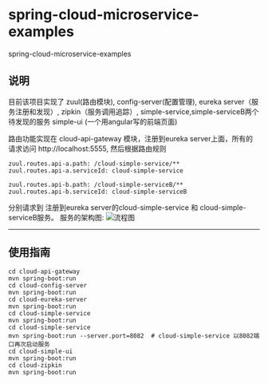 # spring-cloud-microservice-examples
spring-cloud-microservice-examples

## 说明
  目前该项目实现了 zuul(路由模块), config-server(配置管理), eureka server（服务注册和发现）, zipkin（服务调用追踪）, simple-service,simple-serviceB两个待发现的服务
  simple-ui (一个用angular写的前端页面)
  
  路由功能实现在 cloud-api-gateway 模块，注册到eureka server上面，所有的请求访问 http://localhost:5555, 然后根据路由规则
  ```
zuul.routes.api-a.path: /cloud-simple-service/**
zuul.routes.api-a.serviceId: cloud-simple-service

zuul.routes.api-b.path: /cloud-simple-serviceB/**
zuul.routes.api-b.serviceId: cloud-simple-serviceB
 ```
 分别请求到  注册到eureka server的cloud-simple-service 和 cloud-simple-serviceB服务。
 服务的架构图:
 ![流程图](https://docs.google.com/drawings/d/1kb_2cLW-KcwhWfmu-iburNTCKKuH7HGUEdQCKCZMgZE/pub?w=960&h=720)

---
## 使用指南
  ```
  cd cloud-api-gateway
  mvn spring-boot:run
  cd cloud-config-server
  mvn spring-boot:run
  cd cloud-eureka-server
  mvn spring-boot:run
  cd cloud-simple-service
  mvn spring-boot:run
  cd cloud-simple-service
  mvn spring-boot:run --server.port=8082  # cloud-simple-service 以8082端口再次启动服务
  cd cloud-simple-ui
  mvn spring-boot:run
  cd cloud-zipkin
  mvn spring-boot:run
  ```
  
